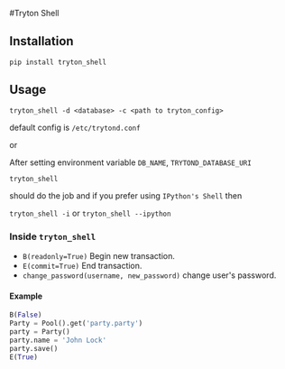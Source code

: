 #Tryton Shell

## Installation
`pip install tryton_shell`

## Usage

`tryton_shell -d <database> -c <path to tryton_config>`

default config is `/etc/trytond.conf`

or

After setting environment variable `DB_NAME`, `TRYTOND_DATABASE_URI`

`tryton_shell`

should do the job and if you prefer using `IPython's Shell` then

`tryton_shell -i` or `tryton_shell --ipython`


### Inside `tryton_shell`

* `B(readonly=True)` Begin new transaction.
* `E(commit=True)` End transaction.
* `change_password(username, new_password)` change user's password.

#### Example

```python
B(False)
Party = Pool().get('party.party')
party = Party()
party.name = 'John Lock'
party.save()
E(True)
```

